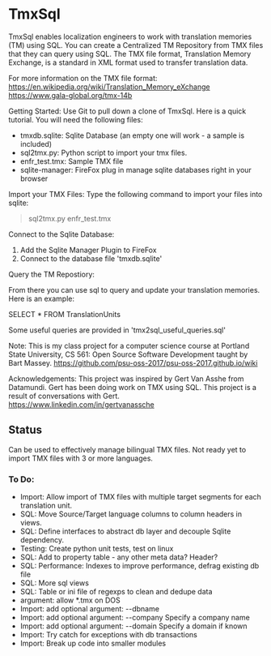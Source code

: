 # TmxSql
TmxSql enables localization engineers to work with translation memories (TM) using SQL. You can create a Centralized TM Repository from TMX files that they can query using SQL. The TMX file format, Translation Memory Exchange, is a standard in XML format used to transfer translation data.

For more information on the TMX file format:  
https://en.wikipedia.org/wiki/Translation_Memory_eXchange  
https://www.gala-global.org/tmx-14b 

Getting Started:
Use Git to pull down a clone of TmxSql.  Here is a quick tutorial. You will need the following files:

- tmxdb.sqlite: Sqlite Database (an empty one will work - a sample is included)
- sql2tmx.py: Python script to import your tmx files.
- enfr_test.tmx: Sample TMX file
- sqlite-manager: FireFox plug in manage sqlite databases right in your browser

Import your TMX Files:
Type the following command to import your files into sqlite:
> sql2tmx.py enfr_test.tmx

Connect to the Sqlite Database:

1. Add the Sqlite Manager Plugin to FireFox 
1. Connect to the database file 'tmxdb.sqlite'

Query the TM Repostiory:

From there you can use sql to query and update your translation memories.  Here is an example:

SELECT * FROM TranslationUnits

Some useful queries are provided in 'tmx2sql_useful_queries.sql'

Note: 
This is my class project for a computer science course at Portland State University, CS 561: Open Source Software Development taught by Bart Massey.
https://github.com/psu-oss-2017/psu-oss-2017.github.io/wiki

Acknowledgements:
This project was inspired by Gert Van Asshe from Datamundi.  Gert has been doing work on TMX using SQL.  This project is a result of conversations with Gert.
https://www.linkedin.com/in/gertvanassche

## Status
Can be used to effectively manage bilingual TMX files.  Not ready yet to import TMX files with 3 or more languages.

### To Do: 
- Import: Allow import of TMX files with multiple target segments for each translation unit.
- SQL: Move Source/Target language columns to column headers in views.
- SQL: Define interfaces to abstract db layer and decouple Sqlite dependency.
- Testing: Create python unit tests, test on linux
- SQL: Add <note> to property table - any other meta data?  Header?
- SQL: Performance: Indexes to improve performance, defrag existing db file
- SQL: More sql views
- SQL: Table or ini file of regexps to clean and dedupe data
- argument: allow *.tmx on DOS
- Import: add optional argument: --dbname
- Import: add optional argument: --company 	Specify a company name
- Import: add optional argument: --domain		Specify a domain if known
- Import: Try catch for exceptions with db transactions
- Import: Break up code into smaller modules
